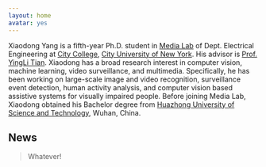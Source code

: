 ```yaml
---
layout: home
avatar: yes
---
```


Xiaodong Yang is a fifth-year Ph.D. student in [Media Lab](http://media-lab.engr.ccny.cuny.edu) of Dept. Electrical Engineering at [City College](http://www.ccny.cuny.edu), [City University of New York](http://cuny.edu). His advisor is [Prof. YingLi Tian](http://www-ee.ccny.cuny.edu/www/web/yltian/home.html). Xiaodong has a broad research interest in computer vision, machine learning, video surveillance, and multimedia. Specifically, he has been working on large-scale image and video recognition, surveillance event detection, human activity analysis, and computer vision based assistive systems for visually impaired people. Before joining Media Lab, Xiaodong obtained his Bachelor degree from [Huazhong University of Science and Technology](http://english.hust.edu.cn), Wuhan, China. 

## News

> Whatever!
